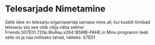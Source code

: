 # Telesarjade Nimetamine

Selle idee on telesarju organiseerida sarnase nime all, kui kuskilt tõmbad telesarju siis see võib välja näha selline: Friends.S07E01.720p.BluRay.x264.185MB-PAHE.in
Minu programm teeb selle nii ja naa milliseks tahad, näiteks: S7E01

